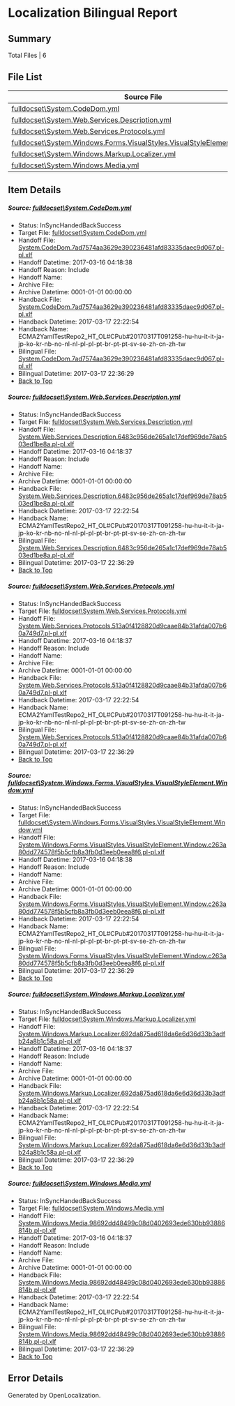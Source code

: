 # <a name='report-top'></a> Localization Bilingual Report

## Summary
 Total Files | 6

## File List
 Source File | Status | Details 
 ----------- | ------ | ------- 
 [fulldocset\System.CodeDom.yml](https://github.com/OpenLocalizationTestOrg/ECMA2YamlTestRepo2/blob/9a577bbd8ead778fd4723fbdbce691e69b3b14d4/fulldocset/System.CodeDom.yml) | InSyncHandedBackSuccess | [Details](#c9e974968b887ad14d83fee7c7590eae97b0510c75608)
 [fulldocset\System.Web.Services.Description.yml](https://github.com/OpenLocalizationTestOrg/ECMA2YamlTestRepo2/blob/9a577bbd8ead778fd4723fbdbce691e69b3b14d4/fulldocset/System.Web.Services.Description.yml) | InSyncHandedBackSuccess | [Details](#e80dcfa3d1616d8ce1de78e5163bf83ec259d7cd82060)
 [fulldocset\System.Web.Services.Protocols.yml](https://github.com/OpenLocalizationTestOrg/ECMA2YamlTestRepo2/blob/9a577bbd8ead778fd4723fbdbce691e69b3b14d4/fulldocset/System.Web.Services.Protocols.yml) | InSyncHandedBackSuccess | [Details](#aeca3b0e542ea2e762a6da76a2ab85b8bcf1510782144)
 [fulldocset\System.Windows.Forms.VisualStyles.VisualStyleElement.Window.yml](https://github.com/OpenLocalizationTestOrg/ECMA2YamlTestRepo2/blob/9a577bbd8ead778fd4723fbdbce691e69b3b14d4/fulldocset/System.Windows.Forms.VisualStyles.VisualStyleElement.Window.yml) | InSyncHandedBackSuccess | [Details](#74f8192600ca94b2d2c9f6fd9f0b7eb4beb0dded85851)
 [fulldocset\System.Windows.Markup.Localizer.yml](https://github.com/OpenLocalizationTestOrg/ECMA2YamlTestRepo2/blob/9a577bbd8ead778fd4723fbdbce691e69b3b14d4/fulldocset/System.Windows.Markup.Localizer.yml) | InSyncHandedBackSuccess | [Details](#0c5b9336cded46fbb4be1144803ea92bf9494bad86176)
 [fulldocset\System.Windows.Media.yml](https://github.com/OpenLocalizationTestOrg/ECMA2YamlTestRepo2/blob/9a577bbd8ead778fd4723fbdbce691e69b3b14d4/fulldocset/System.Windows.Media.yml) | InSyncHandedBackSuccess | [Details](#e29a04ea51aeabc101a5b7eb3ff7ba804faff2c986821)

## Item Details
##### <a name='c9e974968b887ad14d83fee7c7590eae97b0510c75608'></a> Source: [fulldocset\System.CodeDom.yml](https://github.com/OpenLocalizationTestOrg/ECMA2YamlTestRepo2/blob/9a577bbd8ead778fd4723fbdbce691e69b3b14d4/fulldocset/System.CodeDom.yml)
* Status: InSyncHandedBackSuccess
* Target File: [fulldocset\System.CodeDom.yml](https://github.com/OpenLocalizationTestOrg/ECMA2YamlTestRepo2.pl-pl/blob/812870ffc49a984f322d1a2e876acefced305cd8/fulldocset/System.CodeDom.yml)
* Handoff File: [System.CodeDom.7ad7574aa3629e390236481afd83335daec9d067.pl-pl.xlf](https://github.com/OpenLocalizationTestOrg/ECMA2YamlTestRepo2.handoff/blob/e0bae950e98135cef2d7202448267415a87ddd48/ol-handoff/OpenLocalizationTestOrg/ECMA2YamlTestRepo2.pl-pl/master/fulldocset/System.CodeDom.7ad7574aa3629e390236481afd83335daec9d067.pl-pl.xlf)
* Handoff Datetime: 2017-03-16 04:18:38
* Handoff Reason: Include
* Handoff Name: 
* Archive File: 
* Archive Datetime: 0001-01-01 00:00:00
* Handback File: [System.CodeDom.7ad7574aa3629e390236481afd83335daec9d067.pl-pl.xlf](https://github.com/OpenLocalizationTestOrg/ECMA2YamlTestRepo2.handback/blob/ddb980c5920b7d55f020392cbf385ccb972d7985/ol-handback/OpenLocalizationTestOrg/ECMA2YamlTestRepo2.pl-pl/master/fulldocset/System.CodeDom.7ad7574aa3629e390236481afd83335daec9d067.pl-pl.xlf)
* Handback Datetime: 2017-03-17 22:22:54
* Handback Name: ECMA2YamlTestRepo2_HT_OL#CPub#20170317T091258-hu-hu-it-it-ja-jp-ko-kr-nb-no-nl-nl-pl-pl-pt-br-pt-pt-sv-se-zh-cn-zh-tw
* Bilingual File: [System.CodeDom.7ad7574aa3629e390236481afd83335daec9d067.pl-pl.xlf](https://github.com/OpenLocalizationTestOrg/ECMA2YamlTestRepo2.handback/blob/ddb980c5920b7d55f020392cbf385ccb972d7985/ol-handback/OpenLocalizationTestOrg/ECMA2YamlTestRepo2.pl-pl/master/fulldocset/System.CodeDom.7ad7574aa3629e390236481afd83335daec9d067.pl-pl.xlf)
* Bilingual Datetime: 2017-03-17 22:36:29
* [Back to Top](#report-top)

##### <a name='e80dcfa3d1616d8ce1de78e5163bf83ec259d7cd82060'></a> Source: [fulldocset\System.Web.Services.Description.yml](https://github.com/OpenLocalizationTestOrg/ECMA2YamlTestRepo2/blob/9a577bbd8ead778fd4723fbdbce691e69b3b14d4/fulldocset/System.Web.Services.Description.yml)
* Status: InSyncHandedBackSuccess
* Target File: [fulldocset\System.Web.Services.Description.yml](https://github.com/OpenLocalizationTestOrg/ECMA2YamlTestRepo2.pl-pl/blob/812870ffc49a984f322d1a2e876acefced305cd8/fulldocset/System.Web.Services.Description.yml)
* Handoff File: [System.Web.Services.Description.6483c956de265a1c17def969de78ab503ed1be8a.pl-pl.xlf](https://github.com/OpenLocalizationTestOrg/ECMA2YamlTestRepo2.handoff/blob/e0bae950e98135cef2d7202448267415a87ddd48/ol-handoff/OpenLocalizationTestOrg/ECMA2YamlTestRepo2.pl-pl/master/fulldocset/System.Web.Services.Description.6483c956de265a1c17def969de78ab503ed1be8a.pl-pl.xlf)
* Handoff Datetime: 2017-03-16 04:18:37
* Handoff Reason: Include
* Handoff Name: 
* Archive File: 
* Archive Datetime: 0001-01-01 00:00:00
* Handback File: [System.Web.Services.Description.6483c956de265a1c17def969de78ab503ed1be8a.pl-pl.xlf](https://github.com/OpenLocalizationTestOrg/ECMA2YamlTestRepo2.handback/blob/ddb980c5920b7d55f020392cbf385ccb972d7985/ol-handback/OpenLocalizationTestOrg/ECMA2YamlTestRepo2.pl-pl/master/fulldocset/System.Web.Services.Description.6483c956de265a1c17def969de78ab503ed1be8a.pl-pl.xlf)
* Handback Datetime: 2017-03-17 22:22:54
* Handback Name: ECMA2YamlTestRepo2_HT_OL#CPub#20170317T091258-hu-hu-it-it-ja-jp-ko-kr-nb-no-nl-nl-pl-pl-pt-br-pt-pt-sv-se-zh-cn-zh-tw
* Bilingual File: [System.Web.Services.Description.6483c956de265a1c17def969de78ab503ed1be8a.pl-pl.xlf](https://github.com/OpenLocalizationTestOrg/ECMA2YamlTestRepo2.handback/blob/ddb980c5920b7d55f020392cbf385ccb972d7985/ol-handback/OpenLocalizationTestOrg/ECMA2YamlTestRepo2.pl-pl/master/fulldocset/System.Web.Services.Description.6483c956de265a1c17def969de78ab503ed1be8a.pl-pl.xlf)
* Bilingual Datetime: 2017-03-17 22:36:29
* [Back to Top](#report-top)

##### <a name='aeca3b0e542ea2e762a6da76a2ab85b8bcf1510782144'></a> Source: [fulldocset\System.Web.Services.Protocols.yml](https://github.com/OpenLocalizationTestOrg/ECMA2YamlTestRepo2/blob/9a577bbd8ead778fd4723fbdbce691e69b3b14d4/fulldocset/System.Web.Services.Protocols.yml)
* Status: InSyncHandedBackSuccess
* Target File: [fulldocset\System.Web.Services.Protocols.yml](https://github.com/OpenLocalizationTestOrg/ECMA2YamlTestRepo2.pl-pl/blob/812870ffc49a984f322d1a2e876acefced305cd8/fulldocset/System.Web.Services.Protocols.yml)
* Handoff File: [System.Web.Services.Protocols.513a0f4128820d9caae84b31afda007b60a749d7.pl-pl.xlf](https://github.com/OpenLocalizationTestOrg/ECMA2YamlTestRepo2.handoff/blob/e0bae950e98135cef2d7202448267415a87ddd48/ol-handoff/OpenLocalizationTestOrg/ECMA2YamlTestRepo2.pl-pl/master/fulldocset/System.Web.Services.Protocols.513a0f4128820d9caae84b31afda007b60a749d7.pl-pl.xlf)
* Handoff Datetime: 2017-03-16 04:18:37
* Handoff Reason: Include
* Handoff Name: 
* Archive File: 
* Archive Datetime: 0001-01-01 00:00:00
* Handback File: [System.Web.Services.Protocols.513a0f4128820d9caae84b31afda007b60a749d7.pl-pl.xlf](https://github.com/OpenLocalizationTestOrg/ECMA2YamlTestRepo2.handback/blob/ddb980c5920b7d55f020392cbf385ccb972d7985/ol-handback/OpenLocalizationTestOrg/ECMA2YamlTestRepo2.pl-pl/master/fulldocset/System.Web.Services.Protocols.513a0f4128820d9caae84b31afda007b60a749d7.pl-pl.xlf)
* Handback Datetime: 2017-03-17 22:22:54
* Handback Name: ECMA2YamlTestRepo2_HT_OL#CPub#20170317T091258-hu-hu-it-it-ja-jp-ko-kr-nb-no-nl-nl-pl-pl-pt-br-pt-pt-sv-se-zh-cn-zh-tw
* Bilingual File: [System.Web.Services.Protocols.513a0f4128820d9caae84b31afda007b60a749d7.pl-pl.xlf](https://github.com/OpenLocalizationTestOrg/ECMA2YamlTestRepo2.handback/blob/ddb980c5920b7d55f020392cbf385ccb972d7985/ol-handback/OpenLocalizationTestOrg/ECMA2YamlTestRepo2.pl-pl/master/fulldocset/System.Web.Services.Protocols.513a0f4128820d9caae84b31afda007b60a749d7.pl-pl.xlf)
* Bilingual Datetime: 2017-03-17 22:36:29
* [Back to Top](#report-top)

##### <a name='74f8192600ca94b2d2c9f6fd9f0b7eb4beb0dded85851'></a> Source: [fulldocset\System.Windows.Forms.VisualStyles.VisualStyleElement.Window.yml](https://github.com/OpenLocalizationTestOrg/ECMA2YamlTestRepo2/blob/9a577bbd8ead778fd4723fbdbce691e69b3b14d4/fulldocset/System.Windows.Forms.VisualStyles.VisualStyleElement.Window.yml)
* Status: InSyncHandedBackSuccess
* Target File: [fulldocset\System.Windows.Forms.VisualStyles.VisualStyleElement.Window.yml](https://github.com/OpenLocalizationTestOrg/ECMA2YamlTestRepo2.pl-pl/blob/812870ffc49a984f322d1a2e876acefced305cd8/fulldocset/System.Windows.Forms.VisualStyles.VisualStyleElement.Window.yml)
* Handoff File: [System.Windows.Forms.VisualStyles.VisualStyleElement.Window.c263a80dd774578f5b5cfb8a3fb0d3eeb0eea8f6.pl-pl.xlf](https://github.com/OpenLocalizationTestOrg/ECMA2YamlTestRepo2.handoff/blob/e0bae950e98135cef2d7202448267415a87ddd48/ol-handoff/OpenLocalizationTestOrg/ECMA2YamlTestRepo2.pl-pl/master/fulldocset/System.Windows.Forms.VisualStyles.VisualStyleElement.Window.c263a80dd774578f5b5cfb8a3fb0d3eeb0eea8f6.pl-pl.xlf)
* Handoff Datetime: 2017-03-16 04:18:38
* Handoff Reason: Include
* Handoff Name: 
* Archive File: 
* Archive Datetime: 0001-01-01 00:00:00
* Handback File: [System.Windows.Forms.VisualStyles.VisualStyleElement.Window.c263a80dd774578f5b5cfb8a3fb0d3eeb0eea8f6.pl-pl.xlf](https://github.com/OpenLocalizationTestOrg/ECMA2YamlTestRepo2.handback/blob/ddb980c5920b7d55f020392cbf385ccb972d7985/ol-handback/OpenLocalizationTestOrg/ECMA2YamlTestRepo2.pl-pl/master/fulldocset/System.Windows.Forms.VisualStyles.VisualStyleElement.Window.c263a80dd774578f5b5cfb8a3fb0d3eeb0eea8f6.pl-pl.xlf)
* Handback Datetime: 2017-03-17 22:22:54
* Handback Name: ECMA2YamlTestRepo2_HT_OL#CPub#20170317T091258-hu-hu-it-it-ja-jp-ko-kr-nb-no-nl-nl-pl-pl-pt-br-pt-pt-sv-se-zh-cn-zh-tw
* Bilingual File: [System.Windows.Forms.VisualStyles.VisualStyleElement.Window.c263a80dd774578f5b5cfb8a3fb0d3eeb0eea8f6.pl-pl.xlf](https://github.com/OpenLocalizationTestOrg/ECMA2YamlTestRepo2.handback/blob/ddb980c5920b7d55f020392cbf385ccb972d7985/ol-handback/OpenLocalizationTestOrg/ECMA2YamlTestRepo2.pl-pl/master/fulldocset/System.Windows.Forms.VisualStyles.VisualStyleElement.Window.c263a80dd774578f5b5cfb8a3fb0d3eeb0eea8f6.pl-pl.xlf)
* Bilingual Datetime: 2017-03-17 22:36:29
* [Back to Top](#report-top)

##### <a name='0c5b9336cded46fbb4be1144803ea92bf9494bad86176'></a> Source: [fulldocset\System.Windows.Markup.Localizer.yml](https://github.com/OpenLocalizationTestOrg/ECMA2YamlTestRepo2/blob/9a577bbd8ead778fd4723fbdbce691e69b3b14d4/fulldocset/System.Windows.Markup.Localizer.yml)
* Status: InSyncHandedBackSuccess
* Target File: [fulldocset\System.Windows.Markup.Localizer.yml](https://github.com/OpenLocalizationTestOrg/ECMA2YamlTestRepo2.pl-pl/blob/812870ffc49a984f322d1a2e876acefced305cd8/fulldocset/System.Windows.Markup.Localizer.yml)
* Handoff File: [System.Windows.Markup.Localizer.692da875ad618da6e6d36d33b3adfb24a8b1c58a.pl-pl.xlf](https://github.com/OpenLocalizationTestOrg/ECMA2YamlTestRepo2.handoff/blob/e0bae950e98135cef2d7202448267415a87ddd48/ol-handoff/OpenLocalizationTestOrg/ECMA2YamlTestRepo2.pl-pl/master/fulldocset/System.Windows.Markup.Localizer.692da875ad618da6e6d36d33b3adfb24a8b1c58a.pl-pl.xlf)
* Handoff Datetime: 2017-03-16 04:18:37
* Handoff Reason: Include
* Handoff Name: 
* Archive File: 
* Archive Datetime: 0001-01-01 00:00:00
* Handback File: [System.Windows.Markup.Localizer.692da875ad618da6e6d36d33b3adfb24a8b1c58a.pl-pl.xlf](https://github.com/OpenLocalizationTestOrg/ECMA2YamlTestRepo2.handback/blob/ddb980c5920b7d55f020392cbf385ccb972d7985/ol-handback/OpenLocalizationTestOrg/ECMA2YamlTestRepo2.pl-pl/master/fulldocset/System.Windows.Markup.Localizer.692da875ad618da6e6d36d33b3adfb24a8b1c58a.pl-pl.xlf)
* Handback Datetime: 2017-03-17 22:22:54
* Handback Name: ECMA2YamlTestRepo2_HT_OL#CPub#20170317T091258-hu-hu-it-it-ja-jp-ko-kr-nb-no-nl-nl-pl-pl-pt-br-pt-pt-sv-se-zh-cn-zh-tw
* Bilingual File: [System.Windows.Markup.Localizer.692da875ad618da6e6d36d33b3adfb24a8b1c58a.pl-pl.xlf](https://github.com/OpenLocalizationTestOrg/ECMA2YamlTestRepo2.handback/blob/ddb980c5920b7d55f020392cbf385ccb972d7985/ol-handback/OpenLocalizationTestOrg/ECMA2YamlTestRepo2.pl-pl/master/fulldocset/System.Windows.Markup.Localizer.692da875ad618da6e6d36d33b3adfb24a8b1c58a.pl-pl.xlf)
* Bilingual Datetime: 2017-03-17 22:36:29
* [Back to Top](#report-top)

##### <a name='e29a04ea51aeabc101a5b7eb3ff7ba804faff2c986821'></a> Source: [fulldocset\System.Windows.Media.yml](https://github.com/OpenLocalizationTestOrg/ECMA2YamlTestRepo2/blob/9a577bbd8ead778fd4723fbdbce691e69b3b14d4/fulldocset/System.Windows.Media.yml)
* Status: InSyncHandedBackSuccess
* Target File: [fulldocset\System.Windows.Media.yml](https://github.com/OpenLocalizationTestOrg/ECMA2YamlTestRepo2.pl-pl/blob/812870ffc49a984f322d1a2e876acefced305cd8/fulldocset/System.Windows.Media.yml)
* Handoff File: [System.Windows.Media.98692dd48499c08d0402693ede630bb93886814b.pl-pl.xlf](https://github.com/OpenLocalizationTestOrg/ECMA2YamlTestRepo2.handoff/blob/e0bae950e98135cef2d7202448267415a87ddd48/ol-handoff/OpenLocalizationTestOrg/ECMA2YamlTestRepo2.pl-pl/master/fulldocset/System.Windows.Media.98692dd48499c08d0402693ede630bb93886814b.pl-pl.xlf)
* Handoff Datetime: 2017-03-16 04:18:37
* Handoff Reason: Include
* Handoff Name: 
* Archive File: 
* Archive Datetime: 0001-01-01 00:00:00
* Handback File: [System.Windows.Media.98692dd48499c08d0402693ede630bb93886814b.pl-pl.xlf](https://github.com/OpenLocalizationTestOrg/ECMA2YamlTestRepo2.handback/blob/ddb980c5920b7d55f020392cbf385ccb972d7985/ol-handback/OpenLocalizationTestOrg/ECMA2YamlTestRepo2.pl-pl/master/fulldocset/System.Windows.Media.98692dd48499c08d0402693ede630bb93886814b.pl-pl.xlf)
* Handback Datetime: 2017-03-17 22:22:54
* Handback Name: ECMA2YamlTestRepo2_HT_OL#CPub#20170317T091258-hu-hu-it-it-ja-jp-ko-kr-nb-no-nl-nl-pl-pl-pt-br-pt-pt-sv-se-zh-cn-zh-tw
* Bilingual File: [System.Windows.Media.98692dd48499c08d0402693ede630bb93886814b.pl-pl.xlf](https://github.com/OpenLocalizationTestOrg/ECMA2YamlTestRepo2.handback/blob/ddb980c5920b7d55f020392cbf385ccb972d7985/ol-handback/OpenLocalizationTestOrg/ECMA2YamlTestRepo2.pl-pl/master/fulldocset/System.Windows.Media.98692dd48499c08d0402693ede630bb93886814b.pl-pl.xlf)
* Bilingual Datetime: 2017-03-17 22:36:29
* [Back to Top](#report-top)


## Error Details

Generated by OpenLocalization.

